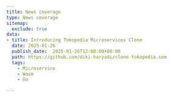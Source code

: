 ```yaml
---
title: News coverage
type: News coverage
sitemap:
  exclude: true
data:
- title: Introducing Tokopedia Microservices Clone
  date: 2025-01-26
  publish_date:  2025-01-26T12:00:00+00:00
  path: https://github.com/diki-haryadi/clone-tokopedia.com
  tags:
    - Microservice
    - Wasm
    - Go

---
```

